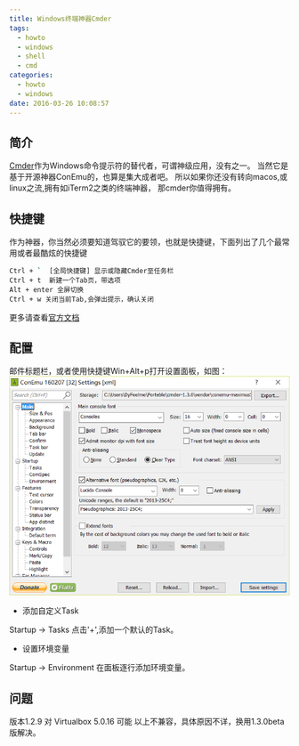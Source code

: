 ```yaml
---
title: Windows终端神器Cmder
tags:
  - howto
  - windows
  - shell
  - cmd
categories:
  - howto
  - windows
date: 2016-03-26 10:08:57
---
```



## 简介 ##
[Cmder](https://github.com/cmderdev/cmder)作为Windows命令提示符的替代者，可谓神级应用，没有之一。
当然它是基于开源神器ConEmu的，也算是集大成者吧。
所以如果你还没有转向macos,或linux之流,拥有如iTerm2之类的终端神器，
那cmder你值得拥有。

## 快捷键 ##
作为神器，你当然必须要知道驾驭它的要领，也就是快捷键，下面列出了几个最常用或者最酷炫的快捷键
```bash
Ctrl + `  [全局快捷键] 显示或隐藏Cmder至任务栏
Ctrl + t  新建一个Tab页，带选项
Alt + enter 全屏切换
Ctrl + w 关闭当前Tab,会弹出提示，确认关闭
```
更多请查看[官方文档](http://cmder.net/)

## 配置
邮件标题栏，或者使用快捷键Win+Alt+p打开设置面板，如图：
![Setting](../images/howto-use-windows-cmder-setting.png)

* 添加自定义Task

Startup -> Tasks 点击'+',添加一个默认的Task。

* 设置环境变量

Startup -> Environment 在面板逐行添加环境变量。

## 问题 ##
版本1.2.9 对 Virtualbox 5.0.16 可能 以上不兼容，具体原因不详，换用1.3.0beta版解决。

